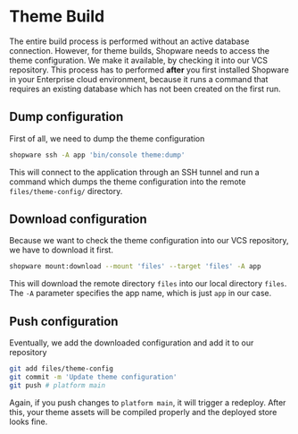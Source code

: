 # Theme Build

The entire build process is performed without an active database connection. However, for theme builds, Shopware needs to access the theme configuration. We make it available, by checking it into our VCS repository. This process has to performed **after** you first installed Shopware in your Enterprise cloud environment, because it runs a command that requires an existing database which has not been created on the first run.

## Dump configuration

First of all, we need to dump the theme configuration

```bash
shopware ssh -A app 'bin/console theme:dump'
```

This will connect to the application through an SSH tunnel and run a command which dumps the theme configuration into the remote `files/theme-config/` directory.

## Download configuration

Because we want to check the theme configuration into our VCS repository, we have to download it first.

```bash
shopware mount:download --mount 'files' --target 'files' -A app
```

This will download the remote directory `files` into our local directory `files`. The `-A` parameter specifies the app name, which is just `app` in our case.

## Push configuration

Eventually, we add the downloaded configuration and add it to our repository

```bash
git add files/theme-config
git commit -m 'Update theme configuration'
git push # platform main
```

Again, if you push changes to `platform main`, it will trigger a redeploy. After this, your theme assets will be compiled properly and the deployed store looks fine.